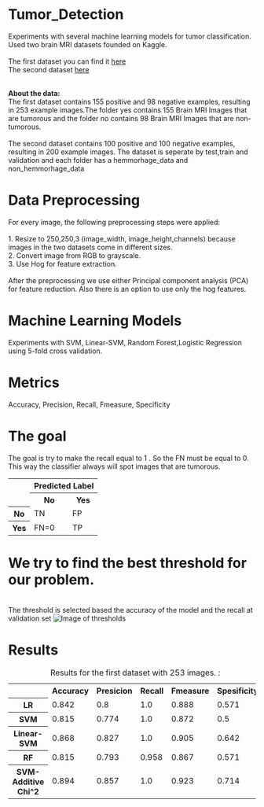 # Tumor_Detection
Experiments with several machine learning models for tumor classification.
<br>Used two brain MRI datasets founded on Kaggle.
<br>
<br>The first dataset you can find it <a href="https://www.kaggle.com/navoneel/brain-mri-images-for-brain-tumor-detection">here</a>
<br>The second dataset <a href="https://www.kaggle.com/simeondee/brain-tumor-images-dataset">here</a>

<br><b>About the data:</b>
<br>The first dataset contains 155 positive and 98 negative examples, resulting in 253 example images.The folder yes contains 155 Brain MRI Images that are tumorous and the folder no contains 98 Brain MRI Images that are non-tumorous.
<br>
<br>The second dataset contains 100 positive and 100 negative examples, resulting in 200 example images. The dataset is seperate by test,train and validation and each folder has a hemmorhage_data and non_hemmorhage_data 

# Data Preprocessing
For every image, the following preprocessing steps were applied:
<br>
<br>1. Resize to 250,250,3 (image_width, image_height,channels) because images in the two datasets come in different sizes.
<br>2. Convert image from RGB to grayscale.
<br>3. Use Hog for feature extraction.
<br>
<br>After the preprocessing we use either Principal component analysis (PCA) for feature reduction. Also there is an option to use only the hog features.

# Machine Learning Models
Experiments with SVM, Linear-SVM, Random Forest,Logistic Regression using  5-fold cross validation. 

# Metrics
Accuracy, Precision, Recall, Fmeasure, Specificity
# The goal
The goal is try to make the recall equal to 1 . So the FN must be equal to 0. This way the classifier always will spot images that are tumorous.

<table>
  <col>
  <colgroup span="2"></colgroup>
  <colgroup span="2"></colgroup>
  <tr>
    <td rowspan="2"></td>
    <th colspan="2" scope="colgroup">Predicted Label</th>
  </tr>
  <tr>
    <th scope="col">No</th>
    <th scope="col">Yes</th>
  </tr>
  <tr>
    <th scope="row">No</th>
    <td>TN</td>
    <td>FP</td>
  </tr>
  <tr>
    <th scope="row">Yes</th>
    <td>FN=0</td>
    <td>TP</td>
  </tr>
</table>

# We try to find the best threshold for our problem.
<br> The threshold is selected based the accuracy of the model and the recall at validation set
![Image of thresholds ](https://github.com/armando-domi/Tumor_Detection/blob/master/threshold.png)



# Results
<table>
  <caption>Results for the first dataset with 253 images. :</caption>
  <tr>
    <td></td>
    <th scope="col">Accuracy</th>
    <th scope="col">Presicion</th>
    <th scope="col">Recall</th>
    <th scope="col">Fmeasure</th>
    <th scope="col">Spesificity</th>
  </tr>
  <tr>
    <th scope="row">LR</th>
    <td>0.842</td>
    <td>0.8</td>
    <td>1.0</td>
    <td>0.888</td>
    <td>0.571</td>
  </tr>
  <tr>
    <th scope="row">SVM</th>
    <td>0.815</td>
    <td>0.774</td>
    <td>1.0</td>
    <td>0.872</td>
    <td>0.5</td>
  </tr>
  <tr>
    <th scope="row">Linear-SVM</th>
    <td>0.868</td>
    <td>0.827</td>
    <td>1.0</td>
    <td>0.905</td>
    <td>0.642</td>
  </tr>
   <tr>
    <th scope="row">RF</th>
    <td>0.815</td>
    <td>0.793</td>
    <td>0.958</td>
    <td>0.867</td>
    <td>0.571</td>
  </tr>
    <tr>
    <th scope="row">SVM-Additive Chi^2</th>
    <td>0.894</td>
    <td>0.857</td>
    <td>1.0</td>
    <td>0.923</td>
    <td>0.714</td>
  </tr>
  
</table>
<br>

